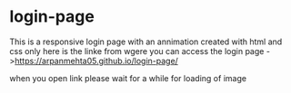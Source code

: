 # login-page
This is a responsive login page with an annimation created with html and css only 
here is the linke from wgere you can access the login page ->https://arpanmehta05.github.io/login-page/

when you open link please wait for a while for loading of image
